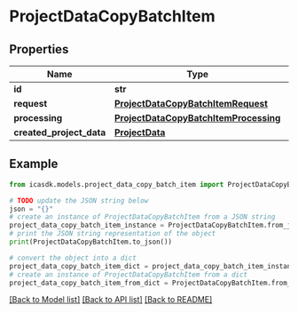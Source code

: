 # ProjectDataCopyBatchItem


## Properties

Name | Type | Description | Notes
------------ | ------------- | ------------- | -------------
**id** | **str** |  | 
**request** | [**ProjectDataCopyBatchItemRequest**](ProjectDataCopyBatchItemRequest.md) |  | 
**processing** | [**ProjectDataCopyBatchItemProcessing**](ProjectDataCopyBatchItemProcessing.md) |  | 
**created_project_data** | [**ProjectData**](ProjectData.md) |  | [optional] 

## Example

```python
from icasdk.models.project_data_copy_batch_item import ProjectDataCopyBatchItem

# TODO update the JSON string below
json = "{}"
# create an instance of ProjectDataCopyBatchItem from a JSON string
project_data_copy_batch_item_instance = ProjectDataCopyBatchItem.from_json(json)
# print the JSON string representation of the object
print(ProjectDataCopyBatchItem.to_json())

# convert the object into a dict
project_data_copy_batch_item_dict = project_data_copy_batch_item_instance.to_dict()
# create an instance of ProjectDataCopyBatchItem from a dict
project_data_copy_batch_item_from_dict = ProjectDataCopyBatchItem.from_dict(project_data_copy_batch_item_dict)
```
[[Back to Model list]](../README.md#documentation-for-models) [[Back to API list]](../README.md#documentation-for-api-endpoints) [[Back to README]](../README.md)


